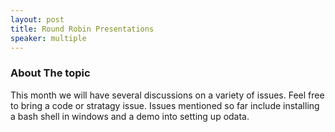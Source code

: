 ```yaml
---
layout: post
title: Round Robin Presentations
speaker: multiple
---
```


### About The topic
This month we will have several discussions on a variety of issues. Feel free to bring a code or stratagy issue. Issues mentioned so far include installing a bash shell in windows and a demo into setting up odata.
